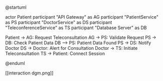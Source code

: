 @startuml

actor Patient
participant "API Gateway" as AG
participant "PatientService" as PS
participant "DoctorService" as DS
participant "TeleconferenceService" as TS
participant "Database Server" as DB

Patient -> AG: Request Teleconsultation
AG -> PS: Validate Request
PS -> DB: Check Patient Data
DB --> PS: Patient Data Found
PS -> DS: Notify Doctor
DS -> Doctor: Alert for Consultation
Doctor -> TS: Initiate Teleconsultation
TS -> Patient: Connect Session

@enduml

[[interaction dgm.png]]
